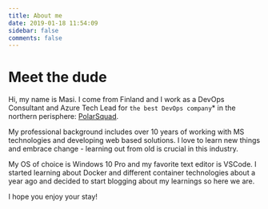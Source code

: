 ```yaml
---
title: About me
date: 2019-01-18 11:54:09
sidebar: false
comments: false
---
```


# Meet the dude

Hi, my name is Masi. I come from Finland and I work as a DevOps Consultant and Azure Tech Lead for `the best DevOps company`* in the northern perisphere: [PolarSquad](https://www.polarsquad.com/).

My professional background includes over 10 years of working with MS technologies and developing web based solutions. I love to learn new things and embrace change - learning out from old is crucial in this industry.

My OS of choice is Windows 10 Pro and my favorite text editor is VSCode. I started learning about Docker and different container technologies about a year ago and decided to start blogging about my learnings so here we are.

I hope you enjoy your stay!
